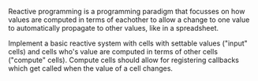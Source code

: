 Reactive programming is a programming paradigm that focusses on how values
are computed in terms of eachother to allow a change to one value to
automatically propagate to other values, like in a spreadsheet.

Implement a basic reactive system with cells with settable values ("input"
cells) and cells who's value are computed in terms of other cells ("compute"
cells). Compute cells should allow for registering callbacks which get called
when the value of a cell changes.
